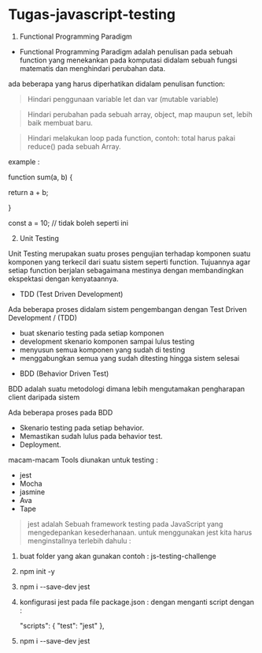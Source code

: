 # Tugas-javascript-testing

1. Functional Programming Paradigm

* Functional Programming Paradigm adalah penulisan pada sebuah function yang menekankan pada komputasi didalam sebuah fungsi matematis dan menghindari perubahan data.

ada beberapa yang harus diperhatikan didalam penulisan function:

> Hindari penggunaan variable let dan var (mutable variable)

> Hindari perubahan pada sebuah array, object, map maupun set, lebih baik membuat baru.

> Hindari melakukan loop pada function, contoh: total harus pakai reduce() pada sebuah Array.

example :

function sum(a, b) 
{

  return a + b;
  
}

const a = 10;         // tidak boleh seperti ini  

2. Unit Testing 

Unit Testing merupakan suatu proses pengujian terhadap komponen suatu komponen yang terkecil dari suatu sistem seperti function.
Tujuannya agar setiap function berjalan sebagaimana mestinya dengan membandingkan ekspektasi dengan kenyataannya.

* TDD (Test Driven Development)

Ada beberapa proses didalam sistem pengembangan dengan Test Driven Development / (TDD)
- buat skenario testing pada setiap komponen
- development skenario komponen sampai lulus testing
- menyusun semua komponen yang sudah di testing
- menggabungkan semua yang sudah ditesting hingga sistem selesai

* BDD (Behavior Driven Test)

BDD adalah suatu metodologi dimana lebih mengutamakan pengharapan client daripada sistem

Ada beberapa proses pada BDD
- Skenario testing pada setiap behavior.
- Memastikan sudah lulus pada behavior test.
- Deployment.

macam-macam Tools diunakan untuk testing :

- jest
- Mocha
- jasmine
- Ava
- Tape

> jest 
adalah Sebuah framework testing pada JavaScript yang mengedepankan kesederhanaan.
untuk menggunakan jest kita harus menginstallnya terlebih dahulu :
1. buat folder yang akan gunakan contoh : js-testing-challenge
2. npm init -y 
3. npm i --save-dev jest
4. konfigurasi jest pada file package.json :
   dengan menganti script dengan :
   
     "scripts": {
    "test": "jest"
  },

1. npm i --save-dev jest






